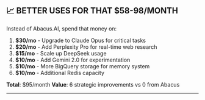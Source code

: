 ## 📈 BETTER USES FOR THAT $58-98/MONTH

Instead of Abacus.AI, spend that money on:

1. **$30/mo** - Upgrade to Claude Opus for critical tasks
2. **$20/mo** - Add Perplexity Pro for real-time web research
3. **$15/mo** - Scale up DeepSeek usage
4. **$10/mo** - Add Gemini 2.0 for experimentation
5. **$10/mo** - More BigQuery storage for memory system
6. **$10/mo** - Additional Redis capacity

**Total**: $95/month
**Value**: 6 strategic improvements vs 0 from Abacus

---

